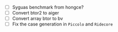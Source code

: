 - [ ] Syguas benchmark from hongce?
- [ ] Convert btor2 to aiger
- [ ] Convert array btor to bv
- [ ] Fix the case generation in `Piccolo` and `Ridecore`